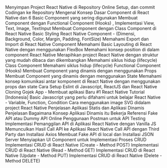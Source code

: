 Menyimpan Project React Native di Repository Online Setup, dan commit Codingan ke Repository
Mengenal Konsep Dasar Component di React Native dan 6 Basic Component yang sering digunakan
Membuat Component dengan Functional Component (Hooks) , Implementasi View, Text, Image, TextInput
Membuat Component dengan Class Component di React Native
Basic Styling React Native Component - (Dimensi, Background, Color, Margin, Padding, FontSize)
Memahami Export dan Import di React Native Component
Memahami Basic Layouting di React Native dengan menggunakan FlexBox
Memahami konsep position di dalam component React Native
Merapihkan project React Native dengan struktur yang mudah dibaca dan dikembangkan
Memahami siklus hidup (lifecycle) Class Component
Memahami siklus hidup (lifecycle) Functional Component (Hooks)
Membuat Component yang dinamis dengan menggunakan Props
Membuat Component yang dinamis dengan menggunakan State
Memahami konsep komunikasi antar komponent di React Native dengan menggunakan props dan state
Cara Setup Eslint di Javascript, ReactJS dan React Native
Cloning Gojek App - Membuat aplikasi Baru #1 React Native Tutorial [Indonesia]
Basic Javascript yang perlu difahami untuk belajar React Native - Variable, Function, Condition
Cara menggunakan image SVG didalam project React Native
Penjelasan Aplikasi Statis dan Aplikasi Dinamis
Penjelasan Bagaimana Konsep Aplikasi Dinamis itu Bekerja
Referensi Fake API atau Dummy API Online
Penggunaan Postman untuk API Testing
Implementasi Pemanggilan API di Aplikasi React Native dengan Vanilla JS
Memunculkan Hasil Call API ke Aplikasi React Native
Call API dengan Third Party dan Installasi Axios
Membuat Fake API di local dan Installasi JSON Server
Menyiapkan UI Component untuk Implementasi Proses CRUD
Implementasi CRUD di React Native (Create - Method POST)
Implementasi CRUD di React Native (Read - Method GET)
Implementasi CRUD di React Native (Update - Method PUT)
Implementasi CRUD di React Native (Delete - Method DELETE)
